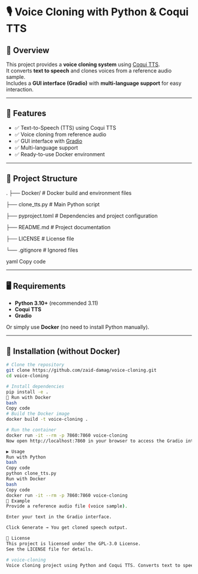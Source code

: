 # 🎙️ Voice Cloning with Python & Coqui TTS

## 📌 Overview
This project provides a **voice cloning system** using [Coqui TTS](https://github.com/coqui-ai/TTS).  
It converts **text to speech** and clones voices from a reference audio sample.  
Includes a **GUI interface (Gradio)** with **multi-language support** for easy interaction.

---

## 🚀 Features
- ✅ Text-to-Speech (TTS) using Coqui TTS
- ✅ Voice cloning from reference audio
- ✅ GUI interface with [Gradio](https://www.gradio.app/)
- ✅ Multi-language support
- ✅ Ready-to-use Docker environment

---

## 📂 Project Structure
.
├── Docker/ # Docker build and environment files

├── clone_tts.py # Main Python script

├── pyproject.toml # Dependencies and project configuration

├── README.md # Project documentation

├── LICENSE # License file

└── .gitignore # Ignored files

yaml
Copy code

---

## 🖥️ Requirements
- **Python 3.10+** (recommended 3.11)
- **Coqui TTS**
- **Gradio**

Or simply use **Docker** (no need to install Python manually).

---

## 🔧 Installation (without Docker)
```bash
# Clone the repository
git clone https://github.com/zaid-damag/voice-cloning.git
cd voice-cloning

# Install dependencies
pip install -e .
🐳 Run with Docker
bash
Copy code
# Build the Docker image
docker build -t voice-cloning .

# Run the container
docker run -it --rm -p 7860:7860 voice-cloning
Now open http://localhost:7860 in your browser to access the Gradio interface.

▶️ Usage
Run with Python
bash
Copy code
python clone_tts.py
Run with Docker
bash
Copy code
docker run -it --rm -p 7860:7860 voice-cloning
📝 Example
Provide a reference audio file (voice sample).

Enter your text in the Gradio interface.

Click Generate → You get cloned speech output.

📜 License
This project is licensed under the GPL-3.0 License.
See the LICENSE file for details.

# voice-cloning
Voice cloning project using Python and Coqui TTS. Converts text to speech and clones voices based on reference audio. Simple setup and usage for generating high-quality speech from text. 
